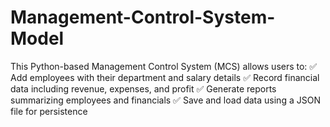 # Management-Control-System-Model
This Python-based Management Control System (MCS) allows users to:
✅ Add employees with their department and salary details
✅ Record financial data including revenue, expenses, and profit
✅ Generate reports summarizing employees and financials
✅ Save and load data using a JSON file for persistence
